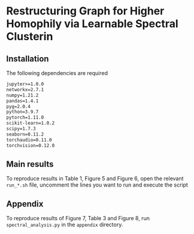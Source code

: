 # Restructuring Graph for Higher Homophily via Learnable Spectral Clusterin

## Installation

The following dependencies are required

```txt
jupyter>=1.0.0
networkx=2.7.1
numpy=1.21.2
pandas=1.4.1
pyg=2.0.4
python=3.9.7
pytorch=1.11.0
scikit-learn=1.0.2
scipy=1.7.3
seaborn=0.11.2
torchaudio=0.11.0
torchvision=0.12.0
```

## Main results
To reproduce results in Table 1, Figure 5 and Figure 6, open the relevant `run_*.sh` file, uncomment the lines you want to run and execute the script

## Appendix
To reproduce results of Figure 7, Table 3 and Figure 8, run `spectral_analysis.py` in the `appendix` directory.

